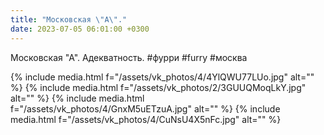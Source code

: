 ```yaml
---
title: "Московская \"А\"."
date: 2023-07-05 06:01:00 +0300
---
```


Московская "А".
Адекватность.
#фурри #furry #москва


{% include media.html f="/assets/vk_photos/4/4YlQWU77LUo.jpg" alt="" %}
{% include media.html f="/assets/vk_photos/2/3GUUQMoqLkY.jpg" alt="" %}
{% include media.html f="/assets/vk_photos/4/GnxM5uETzuA.jpg" alt="" %}
{% include media.html f="/assets/vk_photos/4/CuNsU4X5nFc.jpg" alt="" %}
